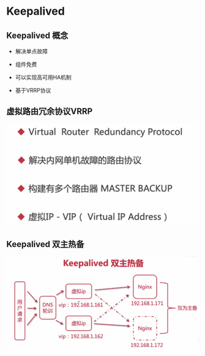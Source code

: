 # Keepalived

## Keepalived 概念

- 解决单点故障

- 组件免费

- 可以实现高可用HA机制

- 基于VRRP协议

  

## 虚拟路由冗余协议VRRP

![1714641591171](Keepalived.assets/1714641591171.png)





## Keepalived 双主热备

![1714646707743](Keepalived.assets/1714646707743.png)